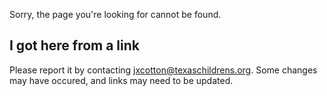Sorry, the page you're looking for cannot be found.

## I got here from a link
Please report it by contacting [jxcotton@texaschildrens.org](mailto:jxcotton@texaschildrens.org). Some changes may have occured, and links may need to be updated.